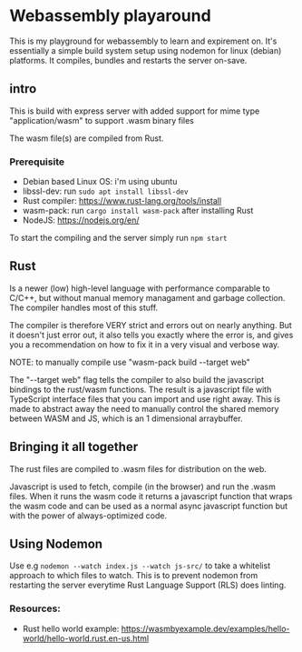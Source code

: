 # Webassembly playaround
This is my playground for webassembly to learn and expirement on. It's essentially a simple build system setup using nodemon for linux (debian) platforms. It compiles, bundles and restarts the server on-save.

## intro
This is build with express server with added support for mime type "application/wasm" to support .wasm binary files

The wasm file(s) are compiled from Rust.

### Prerequisite
  - Debian based Linux OS: i'm using ubuntu
  - libssl-dev: run `sudo apt install libssl-dev`
  - Rust compiler: https://www.rust-lang.org/tools/install
  - wasm-pack: run `cargo install wasm-pack` after installing Rust
  - NodeJS: https://nodejs.org/en/

To start the compiling and the server simply run `npm start`


## Rust
Is a newer (low) high-level language with performance comparable to C/C++, but without manual memory managament and garbage collection. The compiler handles most of this stuff.

The compiler is therefore VERY strict and errors out on nearly anything. But it doesn't just error out, it also tells you exactly where the error is, and gives you a recommendation on how to fix it in a very visual and verbose way.

NOTE: to manually compile use "wasm-pack build --target web"

The "--target web" flag tells the compiler to also build the javascript bindings to the rust/wasm functions. The result is a javascript file with TypeScript interface files that you can import and use right away. This is made to abstract away the need to manually control the shared memory between WASM and JS, which is an 1 dimensional arraybuffer.

## Bringing it all together
The rust files are compiled to .wasm files for distribution on the web.

Javascript is used to fetch, compile (in the browser) and run the .wasm files. When it runs the wasm code it returns a javascript function that wraps the wasm code and can be used as a normal async javascript function but with the power of always-optimized code.


## Using Nodemon
Use e.g `nodemon --watch index.js --watch js-src/` to take a whitelist approach to which files to watch. This is to prevent nodemon from restarting the server everytime Rust Language Support (RLS) does linting.


### Resources:
 - Rust hello world example: https://wasmbyexample.dev/examples/hello-world/hello-world.rust.en-us.html
